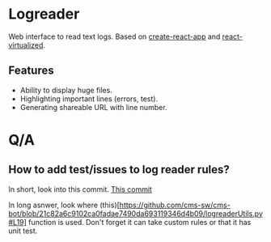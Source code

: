 # Logreader

Web interface to read text logs.  Based on [create-react-app](https://github.com/facebookincubator/create-react-app) and
[react-virtualized](https://github.com/bvaughn/react-virtualized).

## Features

* Ability to display huge files.
* Highlighting important lines (errors, test).
* Generating shareable URL with line number.


# Q/A

## How to add test/issues to log reader rules? 

In short, look into this commit. [This commit](https://github.com/cms-sw/cms-bot/commit/46d22af761a179f3a92c78d8c3d62be31054456e)

In long asnwer, look where (this)[https://github.com/cms-sw/cms-bot/blob/21c82a6c9102ca0fadae7490da693119346d4b09/logreaderUtils.py#L19] 
function is used. Don't forget it can take custom rules or that it has unit test.
